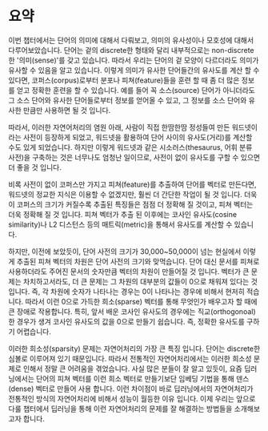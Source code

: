 # 요약

이번 챕터에서는 단어의 의미에 대해서 다뤄보고, 의미의 유사성이나 모호성에 대해서 다루어보았습니다. 단어는 겉의 discrete한 형태와 달리 내부적으로는 non-discrete한 '의미(sense)'를 갖고 있습니다. 따라서 우리는 단어의 겉 모양이 다르더라도 의미가 유사할 수 있음을 알고 있습니다. 이렇게 의미가 유사한 단어들간의 유사도를 계산 할 수 있다면, 코퍼스(corpus)로부터 분포나 피쳐(feature)들을 훈련 할 때 좀 더 많은 정보를 얻고 정확한 훈련을 할 수 있습니다. 예를 들어 꼭 소스(source) 단어가 아니더라도 그 소스 단어와 유사한 단어들로부터 정보를 얻어올 수 있고, 그 정보를 소스 단어와 유사한 만큼만 사용하면 될 것 입니다.

따라서, 이러한 자연어처리의 염원 아래, 사람이 직접 한땀한땀 정성들여 만든 워드넷이라는 사전이 등장하게 되었고, 워드넷을 활용하여 단어 사이의 유사도(거리)를 계산할 수도 있게 되었습니다. 하지만 이렇게 워드넷과 같은 시소러스(thesaurus, 어휘 분류 사전)을 구축하는 것은 너무나도 엄청난 일이므로, 사전이 없이 유사도를 구할 수 있으면 더 좋을 것 입니다.

비록 사전이 없이 코퍼스만 가지고 피쳐(feature)를 추출하여 단어를 벡터로 만든다면, 워드넷의 정교한 지식은 이용할 수 없겠지만, 훨씬 더 간단한 작업이 될 것 입니다. 더욱이 코퍼스의 크기가 커질수록 추출된 특징들은 점점 더 정확해 질 것이고, 피쳐 벡터는 더욱 정확해 질 것 입니다. 피쳐 벡터가 추출 된 이후에는 코사인 유사도(cosine similarity)나 L2 디스턴스 등의 매트릭(metric)을 통해서 유사도를 계산할 수 있습니다.

하지만, 이전에 보았듯이, 단어 사전의 크기가 30,000~50,000이 넘는 현실에서 이렇게 추출된 피쳐 벡터의 차원은 단어 사전의 크기와 맞먹습니다. 단어 대신 문서를 피쳐로 사용하더라도 주어진 문서의 숫자만큼 벡터의 차원이 만들어질 것 입니다. 벡터가 큰 문제는 차치하고서라도, 더 큰 문제는 그 차원의 대부분의 값들이 0으로 채워져 있다는 것 입니다. 즉, 각 차원에 숫자가 나타나는 경우는 0이 나타나는 경우에 비해서 현저히 적습니다. 따라서 이런 0으로 가득한 희소(sparse) 벡터를 통해 무엇인가 배우고자 할 때에 큰 장애로 작용합니다. 특히, 앞서 배운 코사인 유사도의 경우에는 직교(orthogonoal)한 경우가 생겨 코사인 유사도의 값을 0으로 만들기 쉽습니다. 즉, 정확한 유사도를 구하기 어렵습니다.

이러한 희소성(sparsity) 문제는 자연어처리의 가장 큰 특징 입니다. 단어는 discrete한 심볼로 이루어져 있기 때문입니다. 따라서 전통적인 자연어처리에서는 이러한 희소성 문제로 인해서 정말 큰 어려움을 겪었습니다. 사실 많은 분들이 잘 알고 있듯이, 요즘 딥러닝에서는 단어의 피쳐 벡터를 이런 희소 벡터로 만들기보단 임베딩 기법을 통해 덴스(dense) 벡터로 만들어 사용 합니다. 이런 차이점이 바로 딥러닝에서의 자연어처리가 전통적인 방식의 자연어처리에 비해서 성능이 월등한 이유 입니다. 이제 우리는 앞으로 다룰 챕터에서 딥러닝을 통해 이런 자연어처리의 문제를 잘 해결하는 방법들을 소개해보고자 합니다.

